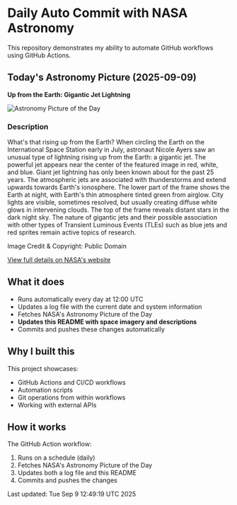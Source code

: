 # Daily Auto Commit with NASA Astronomy
This repository demonstrates my ability to automate GitHub workflows using GitHub Actions.

## Today's Astronomy Picture (2025-09-09)
**Up from the Earth: Gigantic Jet Lightning**

![Astronomy Picture of the Day](https://apod.nasa.gov/apod/image/2509/JetIss_nasa_960.jpg)

### Description
What's that rising up from the Earth? When circling the Earth on the International Space Station early in July, astronaut Nicole Ayers saw an unusual type of lightning rising up from the Earth: a gigantic jet. The powerful jet appears near the center of the featured image in red, white, and blue. Giant jet lightning has only been known about for the past 25 years. The atmospheric jets are associated with thunderstorms and extend upwards towards Earth's ionosphere.  The lower part of the frame shows the Earth at night, with Earth's thin atmosphere tinted green from airglow. City lights are visible, sometimes resolved, but usually creating diffuse white glows in intervening clouds.  The top of the frame reveals distant stars in the dark night sky. The nature of gigantic jets and their possible association with other types of Transient Luminous Events (TLEs) such as blue jets and red sprites remain active topics of research.

Image Credit & Copyright: Public Domain

[View full details on NASA's website](https://apod.nasa.gov/apod/astropix.html)

## What it does
- Runs automatically every day at 12:00 UTC
- Updates a log file with the current date and system information
- Fetches NASA's Astronomy Picture of the Day
- **Updates this README with space imagery and descriptions**
- Commits and pushes these changes automatically

## Why I built this
This project showcases:
- GitHub Actions and CI/CD workflows
- Automation scripts
- Git operations from within workflows
- Working with external APIs

## How it works
The GitHub Action workflow:
1. Runs on a schedule (daily)
2. Fetches NASA's Astronomy Picture of the Day
3. Updates both a log file and this README
4. Commits and pushes the changes

Last updated: Tue Sep  9 12:49:19 UTC 2025
